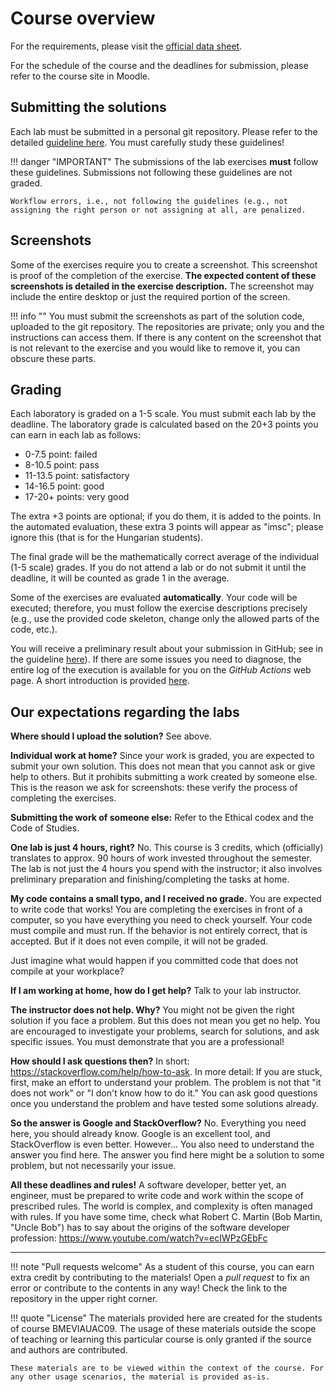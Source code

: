 ﻿# Course overview

For the requirements, please visit the [official data sheet](https://portal.vik.bme.hu/kepzes/targyak/VIAUAC09/en/).

For the schedule of the course and the deadlines for submission, please refer to the course site in Moodle.

## Submitting the solutions

Each lab must be submitted in a personal git repository. Please refer to the detailed [guideline here](GitHub.md). You must carefully study these guidelines!

!!! danger "IMPORTANT"
    The submissions of the lab exercises **must** follow these guidelines. Submissions not following these guidelines are not graded.

    Workflow errors, i.e., not following the guidelines (e.g., not assigning the right person or not assigning at all, are penalized.

## Screenshots

Some of the exercises require you to create a screenshot. This screenshot is proof of the completion of the exercise. **The expected content of these screenshots is detailed in the exercise description.**  The screenshot may include the entire desktop or just the required portion of the screen.

!!! info ""
    You must submit the screenshots as part of the solution code, uploaded to the git repository. The repositories are private; only you and the instructions can access them. If there is any content on the screenshot that is not relevant to the exercise and you would like to remove it, you can obscure these parts.

## Grading

Each laboratory is graded on a 1-5 scale. You must submit each lab by the deadline. The laboratory grade is calculated based on the 20+3 points you can earn in each lab as follows:

- 0-7.5 point: failed
- 8-10.5 point: pass
- 11-13.5 point: satisfactory
- 14-16.5 point: good
- 17-20+ points: very good

The extra +3 points are optional; if you do them, it is added to the points. In the automated evaluation, these extra 3 points will appear as "imsc"; please ignore this (that is for the Hungarian students).

The final grade will be the mathematically correct average of the individual (1-5 scale) grades. If you do not attend a lab or do not submit it until the deadline, it will be counted as grade 1 in the average.

Some of the exercises are evaluated **automatically**. Your code will be executed; therefore, you must follow the exercise descriptions precisely (e.g., use the provided code skeleton, change only the allowed parts of the code, etc.).

You will receive a preliminary result about your submission in GitHub; see in the guideline [here](GitHub.md)). If there are some issues you need to diagnose, the entire log of the execution is available for you on the _GitHub Actions_ web page. A short introduction is provided [here](GitHub-Actions.md).

## Our expectations regarding the labs

**Where should I upload the solution?** See above.

**Individual work at home?** Since your work is graded, you are expected to submit your own solution. This does not mean that you cannot ask or give help to others. But it prohibits submitting a work created by someone else. This is the reason we ask for screenshots: these verify the process of completing the exercises.

**Submitting the work of someone else:** Refer to the Ethical codex and the Code of Studies.

**One lab is just 4 hours, right?** No. This course is 3 credits, which (officially) translates to approx. 90 hours of work invested throughout the semester. The lab is not just the 4 hours you spend with the instructor; it also involves preliminary preparation and finishing/completing the tasks at home.

**My code contains a small typo, and I received no grade.** You are expected to write code that works! You are completing the exercises in front of a computer, so you have everything you need to check yourself. Your code must compile and must run. If the behavior is not entirely correct, that is accepted. But if it does not even compile, it will not be graded.

Just imagine what would happen if you committed code that does not compile at your workplace?

**If I am working at home, how do I get help?** Talk to your lab instructor.

**The instructor does not help. Why?** You might not be given the right solution if you face a problem. But this does not mean you get no help. You are encouraged to investigate your problems, search for solutions, and ask specific issues. You must demonstrate that you are a professional!

**How should I ask questions then?** In short: <https://stackoverflow.com/help/how-to-ask>. In more detail: If you are stuck, first, make an effort to understand your problem. The problem is not that "it does not work" or "I don't know how to do it." You can ask good questions once you understand the problem and have tested some solutions already.

**So the answer is Google and StackOverflow?** No. Everything you need here, you should already know. Google is an excellent tool, and StackOverflow is even better. However... You also need to understand the answer you find here. The answer you find here might be a solution to some problem, but not necessarily your issue.

**All these deadlines and rules!** A software developer, better yet, an engineer, must be prepared to write code and work within the scope of prescribed rules. The world is complex, and complexity is often managed with rules. If you have some time, check what Robert C. Martin (Bob Martin, "Uncle Bob") has to say about the origins of the software developer profession: <https://www.youtube.com/watch?v=ecIWPzGEbFc>

---

!!! note "Pull requests welcome"
    As a student of this course, you can earn extra credit by contributing to the materials! Open a _pull request_ to fix an error or contribute to the contents in any way! Check the link to the repository in the upper right corner.

!!! quote "License"
    The materials provided here are created for the students of course BMEVIAUAC09. The usage of these materials outside the scope of teaching or learning this particular course is only granted if the source and authors are contributed.

    These materials are to be viewed within the context of the course. For any other usage scenarios, the material is provided as-is.
